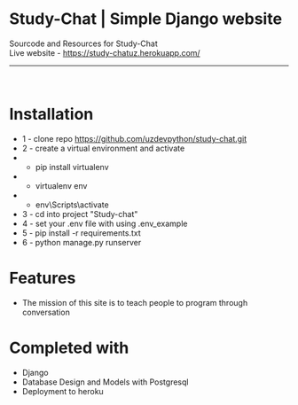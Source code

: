 # Study-Chat | Simple Django website 
Sourcode and Resources for Study-Chat <br>
Live website - https://study-chatuz.herokuapp.com/ <hr><br>
<!-- <img src="./docs/image-site.png"> -->


# Installation
* 1 - clone repo https://github.com/uzdevpython/study-chat.git
* 2 - create a virtual environment and activate
*  - pip install virtualenv
*  - virtualenv env
*  - env\Scripts\activate
* 3 - cd into project "Study-chat"
* 4 - set your .env file with using .env_example
* 5 - pip install -r requirements.txt
* 6 - python manage.py runserver


# Features
* The mission of this site is to teach people to program through conversation


# Completed with
* Django 
* Database Design and Models with Postgresql
* Deployment to heroku


